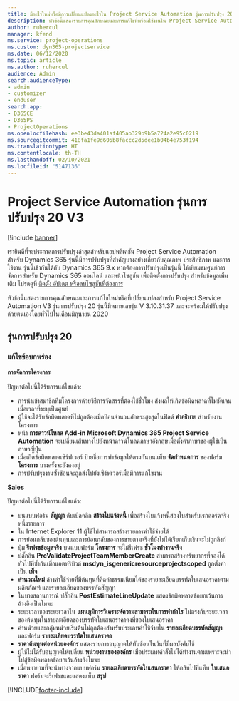 ```yaml
---
title: มีอะไรใหม่หรือมีการเปลี่ยนแปลงอะไรใน Project Service Automation รุ่นการปรับปรุง 20 V3
description: หัวข้อนี้แสดงรายการคุณลักษณะและการแก้ไขที่พร้อมใช้งานใน Project Service Automation รุ่นการปรับปรุง 20 V3
author: ruhercul
manager: kfend
ms.service: project-operations
ms.custom: dyn365-projectservice
ms.date: 06/12/2020
ms.topic: article
ms.author: ruhercul
audience: Admin
search.audienceType:
- admin
- customizer
- enduser
search.app:
- D365CE
- D365PS
- ProjectOperations
ms.openlocfilehash: ee3be43da401af405ab329b9b5a724a2e95c0219
ms.sourcegitcommit: 418fa1fe9d605b8faccc2d5dee1b04b4e753f194
ms.translationtype: HT
ms.contentlocale: th-TH
ms.lasthandoff: 02/10/2021
ms.locfileid: "5147136"
---
```

# <a name="project-service-automation-update-release-20-v3"></a>Project Service Automation รุ่นการปรับปรุง 20 V3

[!include [banner](../includes/psa-now-project-operations.md)]

เรายินดีที่จะประกาศการปรับปรุงล่าสุดสำหรับแอปพลิเคชัน Project Service Automation สำหรับ Dynamics 365 รุ่นนี้มีการปรับปรุงที่สำคัญบางอย่างเกี่ยวกับคุณภาพ ประสิทธิภาพ และการใช้งาน รุ่นนี้เข้ากันได้กับ Dynamics 365 9.x หากต้องการปรับปรุงเป็นรุ่นนี้ ให้เยี่ยมชมศูนย์การจัดการสำหรับ Dynamics 365 ออนไลน์ และหน้าโซลูชัน เพื่อติดตั้งการปรับปรุง สำหรับข้อมูลเพิ่มเติม โปรดดูที่ [ติดตั้ง อัปเดต หรือลบโซลูชันที่ต้องการ](https://docs.microsoft.com/power-platform/admin/install-remove-preferred-solution)

หัวข้อนี้แสดงรายการคุณลักษณะและการแก้ไขใหม่หรือที่เปลี่ยนแปลงสำหรับ Project Service Automation V3 รุ่นการปรับปรุง 20 รุ่นนี้มีหมายเลขรุ่น V 3.10.31.37 และจะพร้อมให้ปรับปรุงด้วยตนเองโดยทั่วไปในเดือนมิถุนายน 2020

## <a name="update-release-20"></a>รุ่นการปรับปรุง 20

### <a name="bug-fixes"></a>แก้ไขข้อบกพร่อง

**การจัดการโครงการ**

ปัญหาต่อไปนี้ได้รับการแก้ไขแล้ว:

- การนำเข้าสมาชิกทีมโครงการด้วยวิธีการจัดสรรที่ต้องใช้ชั่วโมง ส่งผลให้เกิดข้อผิดพลาดที่ไม่ชัดเจนเมื่อเวลาที่ระบุเป็นศูนย์
- ผู้ใช้จะได้รับข้อผิดพลาดที่ไม่ถูกต้องเมื่อป้อนจำนวนอักขระสูงสุดในฟิลด์ **คำอธิบาย** สำหรับงานโครงการ
- หน้า **การดาวน์โหลด Add-in Microsoft Dynamics 365 Project Service Automation** จะเปลี่ยนเส้นทางไปยังหน้าดาวน์โหลดภาษาอังกฤษเมื่อตั้งค่าภาษาของผู้ใช้เป็นภาษาญี่ปุ่น
- เมื่อเกิดข้อผิดพลาดเซิร์ฟเวอร์ ป้ายชื่อการทำข้อมูลให้ตรงกันบนแท็บ **จัดกำหนดการ** ของฟอร์ม **โครงการ** บางครั้งจะยังคงอยู่
- การปรับปรุงงานซ้ำซ้อนจะถูกส่งไปยังเซิร์ฟเวอร์เมื่อมีการแก้ไขงาน

**Sales**

ปัญหาต่อไปนี้ได้รับการแก้ไขแล้ว:

- บนแบบฟอร์ม **สัญญา** ดับเบิลคลิก **สร้างใบแจ้งหนี้** เพื่อสร้างใบแจ้งหนี้สองใบสำหรับเรกคอร์ดจริงหนึ่งรายการ
- ใน Internet Explorer 11 ผู้ใช้ไม่สามารถสร้างรายการค่าใช้จ่ายได้
- การย้อนกลับของต้นทุนและการย้อนกลับของการขายตามจริงที่ยังไม่ได้เรียกเก็บเงินจะไม่ถูกลิงก์
- ปุ่ม **รีเฟรชข้อมูลจริง** บนแบบฟอร์ม **โครงการ** จะไม่รีเฟรช **ชั่วโมงทำงานจริง**
- ปลั๊กอิน **PreValidateProjectTeamMemberCreate** สามารถสร้างทรัพยากรที่จองได้ทั่วไปที่ซ้ำกันเมื่อแอตทริบิวต์ **msdyn_isgenericresourceprojectscoped** ถูกตั้งค่าเป็น **เท็จ**
- **คำนวณใหม่** ล้างค่าใช้จ่ายที่มีต้นทุนที่คิดค่าธรรมเนียมได้ของรายละเอียดบรรทัดใบเสนอราคาตามผลิตภัณฑ์ และรายละเอียดของบรรทัดสัญญา
- ในบางสถานการณ์ ปลั๊กอิน **PostEstimateLineUpdate** แสดงข้อผิดพลาดข้อยกเว้นการอ้างอิงเป็นโมฆะ
- ระยะเวลาของระยะเวลาใน **แผนภูมิการวิเคราะห์ความสามารถในการทำกำไร** ไม่ตรงกับระยะเวลาของต้นทุนในรายละเอียดของบรรทัดใบเสนอราคาคงที่ของใบเสนอราคา
- ค่าหน่วยและกลุ่มหน่วยเริ่มต้นไม่ถูกต้องสำหรับประเภทค่าใช้จ่ายใน **รายละเอียดบรรทัดสัญญา** และฟอร์ม **รายละเอียดบรรทัดใบเสนอราคา**
- **ราคาต้นทุนต่อหน่วยองค์กร** แสดงรายการอนุญาตให้ทับซ้อนในวันที่มีผลบังคับใช้
- ผู้ใช้ไม่ได้รับอนุญาตให้เปลี่ยน **หน่วยงานขององค์กร** เมื่อประเภทคำสั่งไม่ได้ทำงานตามเพราะจะนำไปสู่ข้อผิดพลาดข้อยกเว้นอ้างอิงโมฆะ
- เมื่อพยายามที่จะนำทางจากแบบฟอร์ม **รายละเอียดบรรทัดใบเสนอราคา** ให้กลับไปที่แท็บ **ใบเสนอราคา** ฟอร์มจะรีเฟรชและแสดงแท็บ **สรุป**


[!INCLUDE[footer-include](../includes/footer-banner.md)]